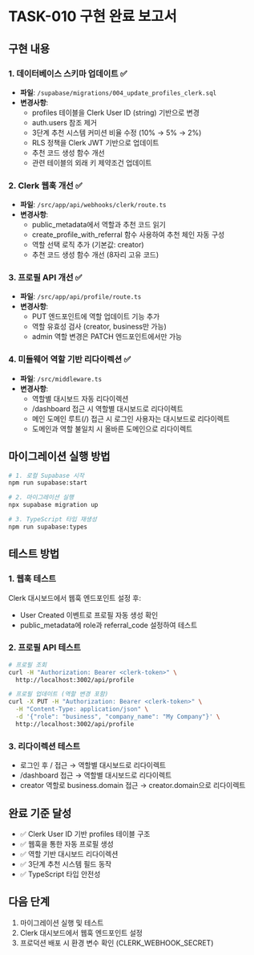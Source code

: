 # TASK-010 구현 완료 보고서

## 구현 내용

### 1. 데이터베이스 스키마 업데이트 ✅
- **파일**: `/supabase/migrations/004_update_profiles_clerk.sql`
- **변경사항**:
  - profiles 테이블을 Clerk User ID (string) 기반으로 변경
  - auth.users 참조 제거
  - 3단계 추천 시스템 커미션 비율 수정 (10% → 5% → 2%)
  - RLS 정책을 Clerk JWT 기반으로 업데이트
  - 추천 코드 생성 함수 개선
  - 관련 테이블의 외래 키 제약조건 업데이트

### 2. Clerk 웹훅 개선 ✅
- **파일**: `/src/app/api/webhooks/clerk/route.ts`
- **변경사항**:
  - public_metadata에서 역할과 추천 코드 읽기
  - create_profile_with_referral 함수 사용하여 추천 체인 자동 구성
  - 역할 선택 로직 추가 (기본값: creator)
  - 추천 코드 생성 함수 개선 (8자리 고유 코드)

### 3. 프로필 API 개선 ✅
- **파일**: `/src/app/api/profile/route.ts`
- **변경사항**:
  - PUT 엔드포인트에 역할 업데이트 기능 추가
  - 역할 유효성 검사 (creator, business만 가능)
  - admin 역할 변경은 PATCH 엔드포인트에서만 가능

### 4. 미들웨어 역할 기반 리다이렉션 ✅
- **파일**: `/src/middleware.ts`
- **변경사항**:
  - 역할별 대시보드 자동 리다이렉션
  - /dashboard 접근 시 역할별 대시보드로 리다이렉트
  - 메인 도메인 루트(/) 접근 시 로그인 사용자는 대시보드로 리다이렉트
  - 도메인과 역할 불일치 시 올바른 도메인으로 리다이렉트

## 마이그레이션 실행 방법

```bash
# 1. 로컬 Supabase 시작
npm run supabase:start

# 2. 마이그레이션 실행
npx supabase migration up

# 3. TypeScript 타입 재생성
npm run supabase:types
```

## 테스트 방법

### 1. 웹훅 테스트
Clerk 대시보드에서 웹훅 엔드포인트 설정 후:
- User Created 이벤트로 프로필 자동 생성 확인
- public_metadata에 role과 referral_code 설정하여 테스트

### 2. 프로필 API 테스트
```bash
# 프로필 조회
curl -H "Authorization: Bearer <clerk-token>" \
  http://localhost:3002/api/profile

# 프로필 업데이트 (역할 변경 포함)
curl -X PUT -H "Authorization: Bearer <clerk-token>" \
  -H "Content-Type: application/json" \
  -d '{"role": "business", "company_name": "My Company"}' \
  http://localhost:3002/api/profile
```

### 3. 리다이렉션 테스트
- 로그인 후 / 접근 → 역할별 대시보드로 리다이렉트
- /dashboard 접근 → 역할별 대시보드로 리다이렉트
- creator 역할로 business.domain 접근 → creator.domain으로 리다이렉트

## 완료 기준 달성

- ✅ Clerk User ID 기반 profiles 테이블 구조
- ✅ 웹훅을 통한 자동 프로필 생성
- ✅ 역할 기반 대시보드 리다이렉션
- ✅ 3단계 추천 시스템 필드 동작
- ✅ TypeScript 타입 안전성

## 다음 단계

1. 마이그레이션 실행 및 테스트
2. Clerk 대시보드에서 웹훅 엔드포인트 설정
3. 프로덕션 배포 시 환경 변수 확인 (CLERK_WEBHOOK_SECRET)